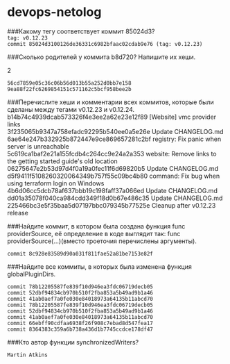 # devops-netolog
###Какому тегу соответствует коммит 85024d3?  
`tag: v0.12.23  `  
`commit 85024d3100126de36331c6982bfaac02cdab9e76 (tag: v0.12.23)`

###Сколько родителей у коммита b8d720? Напишите их хеши.  

2

    56cd7859e05c36c06b56d013b55a252d0bb7e158  
    9ea88f22fc6269854151c571162c5bcf958bee2b  


 ###Перечислите хеши и комментарии всех коммитов, которые были сделаны между тегами v0.12.23 и v0.12.24.
    b14b74c4939dcab573326f4e3ee2a62e23e12f89 [Website] vmc provider links  
    3f235065b9347a758efadc92295b540ee0a5e26e Update CHANGELOG.md  
    6ae64e247b332925b872447e9ce869657281c2bf registry: Fix panic when server is unreachable  
    5c619ca1baf2e21a155fcdb4c264cc9e24a2a353 website: Remove links to the getting started guide's old location  
    06275647e2b53d97d4f0a19a0fec11f6d69820b5 Update CHANGELOG.md  
    d5f9411f5108260320064349b757f55c09bc4b80 command: Fix bug when using terraform login on Windows  
    4b6d06cc5dcb78af637bbb19c198faff37a066ed Update CHANGELOG.md  
    dd01a35078f040ca984cdd349f18d0b67e486c35 Update CHANGELOG.md  
    225466bc3e5f35baa5d07197bbc079345b77525e Cleanup after v0.12.23 release

###Найдите коммит, в котором была создана функция func providerSource, её определение в коде выглядит так: func providerSource(...)(вместо троеточия перечислены аргументы).  

    commit 8c928e83589d90a031f811fae52a81be7153e82f

###Найдите все коммиты, в которых была изменена функция globalPluginDirs.  

    commit 78b12205587fe839f10d946ea3fdc06719decb05
    commit 52dbf94834cb970b510f2fba853a5b49ad9b1a46 
    commit 41ab0aef7a0fe030e84018973a64135b11abcd70
    commit 78b12205587fe839f10d946ea3fdc06719decb05
    commit 52dbf94834cb970b510f2fba853a5b49ad9b1a46
    commit 41ab0aef7a0fe030e84018973a64135b11abcd70
    commit 66ebff90cdfaa6938f26f908c7ebad8d547fea17
    commit 8364383c359a6b738a436d1b7745ccdce178df47

###Кто автор функции synchronizedWriters?  

    Martin Atkins

